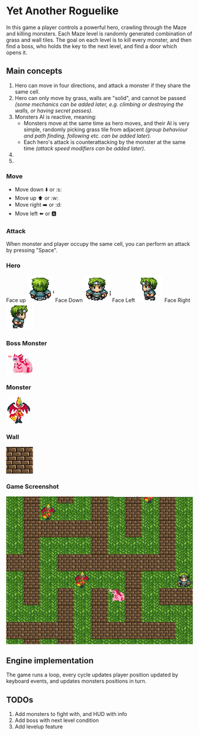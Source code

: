 # Yet Another Roguelike

In this game a player controls a powerful hero, crawling through the Maze and killing monsters. Each Maze level is
randomly generated combination of grass and wall tiles. The goal on each level is to kill every monster, and then find a
boss, who holds the key to the next level, and find a door which opens it.

## Main concepts

1. Hero can move in four directions, and attack a monster if they share the same cell.
2. Hero can only move by grass, walls are "solid", and cannot be passed _(some mechanics can be added later, e.g.
   climbing or destroying the walls, or having secret passes)._
3. Monsters AI is reactive, meaning:
    * Monsters move at the same time as hero moves, and their AI is very simple, randomly picking grass tile from
      adjacent _(group behaviour and path finding, following etc. can be added later)._
    * Each hero's attack is counterattacking by the monster at the same time _(attack speed modifiers can be added
      later)_.
4.
5.

### Move

- Move down :arrow_down: or :s:
- Move up :arrow_up: or :w:
- Move right :arrow_right: or :d:
- Move left :arrow_left: or :a:

### Attack

When monster and player occupy the same cell, you can perform an attack by pressing "Space".

### Hero

Face up ![Hero Face Up](src/main/resources/images/hero-up.gif)
Face Down ![Hero Face Down](src/main/resources/images/hero-down.gif)
Face Left ![Hero Face Left](src/main/resources/images/hero-left.gif)
Face Right ![Hero Face Right](src/main/resources/images/hero-right.gif)

### Boss Monster

![Boss Monster](src/main/resources/images/boss.png)

### Monster

![Monster](src/main/resources/images/monster.gif)

### Wall

![Wall](src/main/resources/images/wall.jpg)

### Game Screenshot

![Game Screenshot](src/main/resources/images/Game_Screenshot.png)

## Engine implementation

The game runs a loop, every cycle updates player position updated by keyboard events, and updates monsters positions in
turn.

## TODOs

1. Add monsters to fight with, and HUD with info
2. Add boss with next level condition
3. Add levelup feature